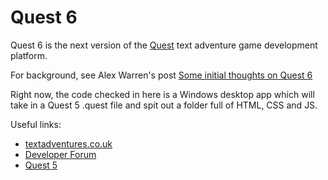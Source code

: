 Quest 6
=======

Quest 6 is the next version of the [Quest](http://textadventures.co.uk/quest/) text adventure game development platform.

For background, see Alex Warren's post [Some initial thoughts on Quest 6](http://forum.textadventures.co.uk/viewtopic.php?f=15&t=3816)

Right now, the code checked in here is a Windows desktop app which will take in a Quest 5 .quest file
and spit out a folder full of HTML, CSS and JS.

Useful links:

* [textadventures.co.uk](http://textadventures.co.uk)
* [Developer Forum](http://forum.textadventures.co.uk/viewforum.php?f=15)
* [Quest 5](https://quest.codeplex.com/)
